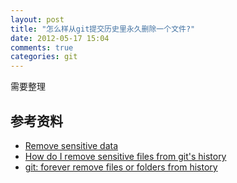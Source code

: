 ```yaml
---
layout: post
title: "怎么样从git提交历史里永久删除一个文件?"
date: 2012-05-17 15:04
comments: true
categories: git
---
```


需要整理

## 参考资料
+ [Remove sensitive data](http://help.github.com/remove-sensitive-data/)
+ [How do I remove sensitive files from git's history](http://stackoverflow.com/questions/872565/how-do-i-remove-sensitive-files-from-gits-history)
+ [git: forever remove files or folders from history](http://dound.com/2009/04/git-forever-remove-files-or-folders-from-history/)